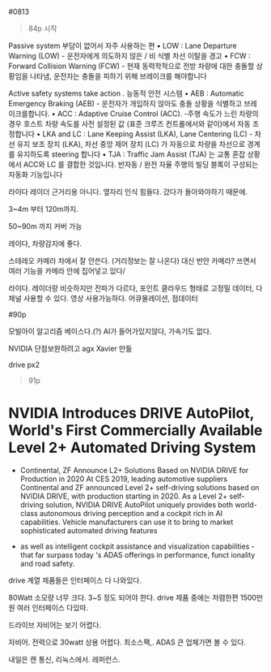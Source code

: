 #0813

>84p 시작

Passive system
부담이 없어서 자주 사용하는 편
• LOW : Lane Departure Warning (LOW) - 운전자에게 의도하지 않은 / 비 식별 차선 이탈을 경고
• FCW : Forward Collision Warning (FCW) - 현재 동력학적으로 전방 차량에 대한 충돌할 상황임을 나타냄, 운전자는 충돌을 피하기 위해 브레이크를 해야합니다


Active safety systems
take action . 능동적 안전 시스템
• AEB : Automatic Emergency Braking (AEB) - 운전자가 개입하지 않아도 충돌 상황을 식별하고 브레이크를합니다.
• ACC : Adaptive Cruise Control (ACC). -주행 속도가 느린 차량의 경우 호스트 차량 속도를 사전 설정된 값 (표준 크루즈 컨트롤에서와 같이)에서 자동 조정합니다
• LKA and LC : Lane Keeping Assist (LKA), Lane Centering (LC) - 차선 유지 보조 장치 (LKA), 차선 중앙 제어 장치 (LC) 가 자동으로 차량을 차선으로 경계를 유지하도록 steering 합니다
• TJA : Traffic Jam Assist (TJA) 는 교통 혼잡 상황에서 ACC와 LC 를 결합한 것입니다. 반자동 / 완전 자율 주행의 빌딩 블록이 구성되는 자동화 기능입니다

라이다 레이더 근거리용 아니다. 옆자리 인식 힘들다. 갔다가 돌아와야하기 때문에.

3~4m 부터 120m까지. 

50~90m 까지 커버 가능

레이다, 차량감지에 좋다.

스테레오 카메라 차에서 잘 안쓴다. (거리정보는 잘 나온다)
대신 반안 카메라? 쓰면서 여러 기능을 카메라 안에 집어넣고 있다/

라이다.
레이더랑 비슷하지만 전파가 다르다, 포인트 클라우드 형태로 고정밀 데이터, 다채널 사용할 수 있다. 영상 사용가능하다. 어큐물레이션, 점데이터

#90p

모빌아이 알고리즘 베이스다.(?) AI가 들어가있지않다, 가속기도 없다. 


NVIDIA 단점보완하려고 agx Xavier 만듦

drive px2 


>91p

# NVIDIA Introduces DRIVE AutoPilot, World's First Commercially Available Level 2+ Automated Driving System
* Continental, ZF Announce L2+ Solutions Based on NVIDIA DRIVE for Production in 2020
At CES 2019, leading automotive suppliers Continental and ZF announced Level 2+ self-driving solutions based on NVIDIA DRIVE, with production starting in 2020.
As a Level 2+ self-driving solution, NVIDIA DRIVE AutoPilot uniquely provides both world-class autonomous driving perception
and a cockpit rich in AI capabilities.
Vehicle manufacturers can use it to bring to market sophisticated automated driving features 
- as well as intelligent cockpit assistance and visualization capabilities - that far surpass today 's ADAS offerings in performance, funct ionality and road safety.

drive 계열 제품들은 인터페이스 다 나와있다.



80Watt 소모량 너무 크다. 3~5 정도 되어야 한다. drive 제품 중에는 저렴한편 1500만원 여러 인터페이스 다있따.

드라이브 자비어는 보기 어렵다.

자비어. 전력으로 30watt 상용 어렵다. 최소스팩,.  ADAS 큰 업체가면 볼 수 있다.

내일은 캔 통신, 리눅스에서. 레퍼런스.










